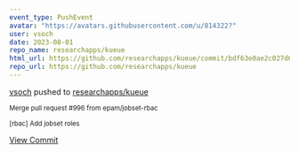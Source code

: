 ```yaml
---
event_type: PushEvent
avatar: "https://avatars.githubusercontent.com/u/814322?"
user: vsoch
date: 2023-08-01
repo_name: researchapps/kueue
html_url: https://github.com/researchapps/kueue/commit/bdf63e0ae2c027d64b8a44e1ff06f49fd2779d23
repo_url: https://github.com/researchapps/kueue
---
```


<a href='https://github.com/vsoch' target='_blank'>vsoch</a> pushed to <a href='https://github.com/researchapps/kueue' target='_blank'>researchapps/kueue</a>

<small>Merge pull request #996 from epam/jobset-rbac

[rbac] Add jobset roles</small>

<a href='https://github.com/researchapps/kueue/commit/bdf63e0ae2c027d64b8a44e1ff06f49fd2779d23' target='_blank'>View Commit</a>